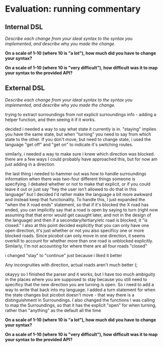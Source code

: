 # Evaluation: running commentary

## Internal DSL

_Describe each change from your ideal syntax to the syntax you implemented, and
describe_ why _you made the change._

**On a scale of 1–10 (where 10 is "a lot"), how much did you have to change your syntax?**

**On a scale of 1–10 (where 10 is "very difficult"), how difficult was it to map your syntax to the provided API?**

## External DSL

_Describe each change from your ideal syntax to the syntax you implemented, and
describe_ why _you made the change._

trying to extract surroundings from not explicit surroundings info - adding a helper function, and then seeing it if it works. 

decided i needed a way to say what state it currently is in. "staying" implies you have the same state, but when "turning" you need to say from which state to the other. If you don't move, but need to change state, i used the language "get off" and "get on" to indicate it's switching routes.

similarly, i needed a way to make sure i knew which direction was blocked. there are a few ways I could probably have approached this, but for now am just adding in a direction

the last thing i needed to hammer out was how to handle surroundings information when there was two-four different things someone is specifying. I debated whether or not to make that explicit, or if you could leave it out or just say "hey the user isn't allowed to do that in this language" but I decided I'd rather make the language a bit more awkward and instead keep that functionality. To handle this, I just expanded the "when the X road ends" statement, so that if it's blocked the X road has ended, you can implicitly say that a road is open by saying to turn (right now assuming that that error would get cauught later, and not in the design of the language) and then if a secondary/tertiary/etc road is blocked, it "is closed." I also at this point decided explicitly that you can only have one open direction, it's just whether or not you also specificy one or more blocked roads. Since picobot can only move in one direction, it seems overkill to account for whether more than one road is unblocked explicitly. Similarly, I'm not accounting for where there are all four roads "closed"

i changed "stay" to "continue" just because i liked it better

Any incongruities with direction, actual roads aren't much better (;


okayyy so I finished the parser and it works, but I have too much ambiguity in the places where you are supposed to stay because you still need to specificy that the new direction you are turning is open. So i need to add a way to write that back into my language. I added a turn statement for when the state changes but picobot doesn't move - that way there is a distinguishment in Surroundings. I also changed the functions I was calling to map the Surroundings, so that it has the explicit "open" for when turning, rather than "anything" as the default all the time

**On a scale of 1–10 (where 10 is "a lot"), how much did you have to change your syntax?**

**On a scale of 1–10 (where 10 is "very difficult"), how difficult was it to map your syntax to the provided API?**
